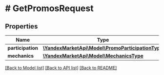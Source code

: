 # # GetPromosRequest

## Properties

Name | Type | Description | Notes
------------ | ------------- | ------------- | -------------
**participation** | [**\YandexMarketApi\Model\PromoParticipationType**](PromoParticipationType.md) |  | [optional]
**mechanics** | [**\YandexMarketApi\Model\MechanicsType**](MechanicsType.md) |  | [optional]

[[Back to Model list]](../../README.md#models) [[Back to API list]](../../README.md#endpoints) [[Back to README]](../../README.md)
